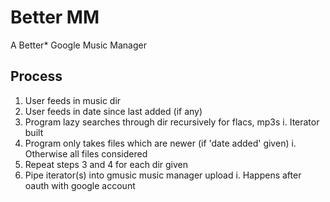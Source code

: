 # Better MM

A Better* Google Music Manager

## Process

1. User feeds in music dir
2. User feeds in date since last added (if any)
3. Program lazy searches through dir recursively for flacs, mp3s
    i. Iterator built
4. Program only takes files which are newer (if 'date added' given)
    i. Otherwise all files considered
5. Repeat steps 3 and 4 for each dir given
6. Pipe iterator(s) into gmusic music manager upload
    i. Happens after oauth with google account
